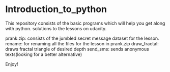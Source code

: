 # Introduction_to_python

This repository consists of the basic programs which will help you get along with python.
solutions to the lessons on udacity.

prank.zip: consists of the jumbled secret message dataset for the lesson.
rename: for renaming all the files for the lesson in prank.zip
draw_fractal: draws fractal triangle of desired depth
send_sms: sends anonymous texts(looking for a better alternative)

Enjoy!

